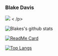 ### Blake Davis

<!--
```javascript
function alertMarkdown(){
alert(‘Hello Markdown’);
}
```
-->

<p align=”center”>
<img src="https://images.pexels.com/photos/1434580/pexels-photo-1434580.jpeg?auto=compress&cs=tinysrgb&dpr=2&h=600&w=247"/>
< /p>
<!--
<img src="https://images.pexels.com/photos/409701/pexels-photo-409701.jpeg?auto=compress&cs=tinysrgb&dpr=2&h=600&w=247"/>
-->


<!--
**davisblakep/davisblakep** is a ✨ _special_ ✨ repository because its `README.md` (this file) appears on your GitHub profile.

Here are some ideas to get you started:

- 🔭 I’m currently working on this readme.
- 🌱 I’m currently learning computer science.
- 👯 I’m looking to collaborate on 
- 🤔 I’m looking for help with ...
- 💬 Ask me about ...
- 📫 How to reach me: ...
- 😄 Pronouns: ...
- ⚡ Fun fact: ...
-->

![Blakes's github stats](https://github-readme-stats.vercel.app/api?username=davisblakep&count_private=true&show_icons=true&include_all_commits&theme=cobalt)


[![ReadMe Card](https://github-readme-stats.vercel.app/api/pin/?username=davisblakep&theme=cobalt&repo=backend-auth-practice)](https://github.com/davisblakep/backend-auth-practice)


[![Top Langs](https://github-readme-stats.vercel.app/api/top-langs/?username=davisblakep&theme=cobalt&layout=compact)](https://github.com/anuraghazra/github-readme-stats)





